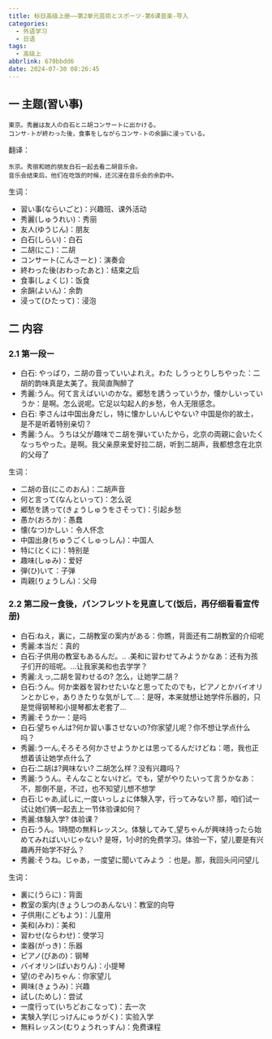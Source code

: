 ```yaml
---
title: 标日高级上册——第2单元芸術とスポーツ-第6课音楽-导入
categories:
  - 外语学习
  - 日语
tags:
  - 高级上
abbrlink: 670bbdd6
date: 2024-07-30 08:26:45
---
```

## 一 主题(習い事)

```
東京。秀麗は友人の白石とニ胡コンサートに出かける。
コンサ-トが終わった後，食事をしながらコンサ-トの余韻に浸っている。
```

<!--more-->

翻译：

```
东京。秀丽和她的朋友白石一起去看二胡音乐会。
音乐会结束后，他们在吃饭的时候，还沉浸在音乐会的余韵中。
```

生词：

* 習い事(ならいごと)：兴趣班、课外活动
* 秀麗(しゅうれい)：秀丽
* 友人(ゆうじん)：朋友
* 白石(しらい)：白石
* 二胡(にこ)：二胡
* コンサート(こんさーと)：演奏会
* 終わった後(おわったあと)：结束之后
* 食事(しょくじ)：饭食
* 余韻(よいん)：余韵
* 浸って(ひたって)：浸泡

## 二 内容

### 2.1 第一段ー

* 白石: やっばり，ニ胡の音っていいよれえ。わた しうっとりしちやった：二胡的韵味真是太美了。我简直陶醉了
* 秀麗:うん。何て言えばいいのかな。郷愁を誘うっていうか，懐かしいっていうか：是啊。怎么说呢。它足以勾起人的乡愁，令人无限感念。
* 白石: 李さんは中国出身だし，特に懐かしいんじやない? 中国是你的故土，是不是听着特别亲切？
* 秀麗:うん。うちは父が趣味でニ胡を弾いていたから，北京の両親に会いたくなっちやった。是啊。我父亲原来爱好拉二胡，听到二胡声，我都想念在北京的父母了

生词：

* 二胡の音(にこのおん)：二胡声音
* 何と言って(なんといって)：怎么说
* 郷愁を誘って(きょうしゅうをさそって)：引起乡愁
* 愚か(おろか)：愚蠢
* 懐(なつ)かしい：令人怀念
* 中国出身(ちゅうごくしゅっしん)：中国人
* 特に(とくに)：特别是
* 趣味(しゅみ)：爱好
* 弾(ひ)いて：子弹
* 両親(りょうしん)：父母

### 2.2 第二段ー食後，パンフレツトを見直して(饭后，再仔细看看宣传册)

* 白石:ねえ，裏に，二胡教室の案内がある：你瞧，背面还有二胡教室的介绍呢
* 秀麗:本当だ：真的
* 白石:子供用の教室もあるんだ。.. .美和に習わせてみようかなあ：还有为孩子们开的班呢。...让我家美和也去学学？
* 秀麗:えっ,二胡を習わせるの? 怎么，让她学二胡？
* 白石:うん。何か楽器を習わせたいなと思ってたのでも，ピアノとかバイオリンとかじゃ，ありきたりな気がして...：是呀，本来就想让她学件乐器的，只是觉得钢琴和小提琴都太老套了...
* 秀麗:そうか一：是吗
* 白石:望ちゃんは?何か習い事させないの?你家望儿呢？你不想让学点什么吗？
* 秀麗:う一ん,そろそろ何かさせようかとは思ってるんだけどね：嗯，我也正想着该让她学点什么了
* 白石:二胡は?興味ない? 二胡怎么样？没有兴趣吗？
* 秀麗:ううん。そんなことないけど。でも，望がやりたいって言うかなあ：不，那倒不是，不过，也不知望儿想不想学
* 白石:じゃあ,試しに,一度いっしょに体験入学，行ってみない? 那，咱们试一试让她们俩一起去上一节体验课如何？
* 秀麗:体験入学? 体验课？
* 白石:うん。1時間の無料レッスン。体験してみて,望ちゃんが興味持ったら始めてみればいいじゃない? 是呀，1小时的免费学习。体验一下，望儿要是有兴趣再开始学不好么？
* 秀麗:そうね。じゃあ，一度望に聞いてみよう ：也是。那，我回头问问望儿

生词：

* 裏に(うらに)：背面
* 教室の案内(きょうしつのあんない)：教室的向导
* 子供用(こどもよう)：儿童用
* 美和(みわ)：美和
* 習わせ(ならわせ)：使学习
* 楽器(がっき)：乐器
* ピアノ(ぴあの)：钢琴
* バイオリン(ばいおりん)：小提琴
* 望(のぞみ)ちゃん：你家望儿
* 興味(きょうみ)：兴趣
* 試し(ためし)：尝试
* 一度行って(いちどおこなって)：去一次
* 実験入学(じっけんにゅうがく)：实验入学
* 無料レッスン(むりょうれっすん)：免费课程

